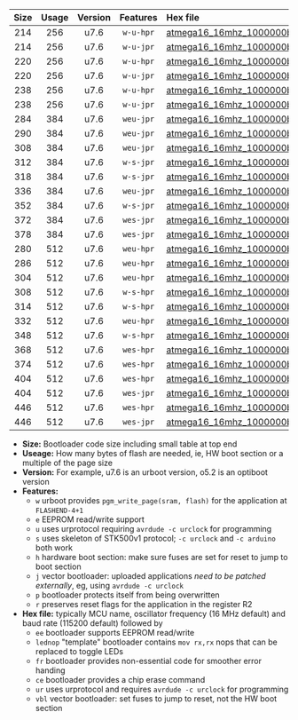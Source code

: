 |Size|Usage|Version|Features|Hex file|
|:-:|:-:|:-:|:-:|:--|
|214|256|u7.6|`w-u-hpr`|[atmega16_16mhz_1000000bps_ur.hex](https://raw.githubusercontent.com/stefanrueger/urboot/main//atmega16_16mhz_1000000bps_ur.hex)|
|214|256|u7.6|`w-u-jpr`|[atmega16_16mhz_1000000bps_ur_vbl.hex](https://raw.githubusercontent.com/stefanrueger/urboot/main//atmega16_16mhz_1000000bps_ur_vbl.hex)|
|220|256|u7.6|`w-u-hpr`|[atmega16_16mhz_1000000bps_lednop_ur.hex](https://raw.githubusercontent.com/stefanrueger/urboot/main//atmega16_16mhz_1000000bps_lednop_ur.hex)|
|220|256|u7.6|`w-u-jpr`|[atmega16_16mhz_1000000bps_lednop_ur_vbl.hex](https://raw.githubusercontent.com/stefanrueger/urboot/main//atmega16_16mhz_1000000bps_lednop_ur_vbl.hex)|
|238|256|u7.6|`w-u-hpr`|[atmega16_16mhz_1000000bps_lednop_fr_ur.hex](https://raw.githubusercontent.com/stefanrueger/urboot/main//atmega16_16mhz_1000000bps_lednop_fr_ur.hex)|
|238|256|u7.6|`w-u-jpr`|[atmega16_16mhz_1000000bps_lednop_fr_ur_vbl.hex](https://raw.githubusercontent.com/stefanrueger/urboot/main//atmega16_16mhz_1000000bps_lednop_fr_ur_vbl.hex)|
|284|384|u7.6|`weu-jpr`|[atmega16_16mhz_1000000bps_ee_ur_vbl.hex](https://raw.githubusercontent.com/stefanrueger/urboot/main//atmega16_16mhz_1000000bps_ee_ur_vbl.hex)|
|290|384|u7.6|`weu-jpr`|[atmega16_16mhz_1000000bps_ee_lednop_ur_vbl.hex](https://raw.githubusercontent.com/stefanrueger/urboot/main//atmega16_16mhz_1000000bps_ee_lednop_ur_vbl.hex)|
|308|384|u7.6|`weu-jpr`|[atmega16_16mhz_1000000bps_ee_lednop_fr_ur_vbl.hex](https://raw.githubusercontent.com/stefanrueger/urboot/main//atmega16_16mhz_1000000bps_ee_lednop_fr_ur_vbl.hex)|
|312|384|u7.6|`w-s-jpr`|[atmega16_16mhz_1000000bps_vbl.hex](https://raw.githubusercontent.com/stefanrueger/urboot/main//atmega16_16mhz_1000000bps_vbl.hex)|
|318|384|u7.6|`w-s-jpr`|[atmega16_16mhz_1000000bps_lednop_vbl.hex](https://raw.githubusercontent.com/stefanrueger/urboot/main//atmega16_16mhz_1000000bps_lednop_vbl.hex)|
|336|384|u7.6|`weu-jpr`|[atmega16_16mhz_1000000bps_ee_lednop_fr_ce_ur_vbl.hex](https://raw.githubusercontent.com/stefanrueger/urboot/main//atmega16_16mhz_1000000bps_ee_lednop_fr_ce_ur_vbl.hex)|
|352|384|u7.6|`w-s-jpr`|[atmega16_16mhz_1000000bps_lednop_fr_vbl.hex](https://raw.githubusercontent.com/stefanrueger/urboot/main//atmega16_16mhz_1000000bps_lednop_fr_vbl.hex)|
|372|384|u7.6|`wes-jpr`|[atmega16_16mhz_1000000bps_ee_vbl.hex](https://raw.githubusercontent.com/stefanrueger/urboot/main//atmega16_16mhz_1000000bps_ee_vbl.hex)|
|378|384|u7.6|`wes-jpr`|[atmega16_16mhz_1000000bps_ee_lednop_vbl.hex](https://raw.githubusercontent.com/stefanrueger/urboot/main//atmega16_16mhz_1000000bps_ee_lednop_vbl.hex)|
|280|512|u7.6|`weu-hpr`|[atmega16_16mhz_1000000bps_ee_ur.hex](https://raw.githubusercontent.com/stefanrueger/urboot/main//atmega16_16mhz_1000000bps_ee_ur.hex)|
|286|512|u7.6|`weu-hpr`|[atmega16_16mhz_1000000bps_ee_lednop_ur.hex](https://raw.githubusercontent.com/stefanrueger/urboot/main//atmega16_16mhz_1000000bps_ee_lednop_ur.hex)|
|304|512|u7.6|`weu-hpr`|[atmega16_16mhz_1000000bps_ee_lednop_fr_ur.hex](https://raw.githubusercontent.com/stefanrueger/urboot/main//atmega16_16mhz_1000000bps_ee_lednop_fr_ur.hex)|
|308|512|u7.6|`w-s-hpr`|[atmega16_16mhz_1000000bps.hex](https://raw.githubusercontent.com/stefanrueger/urboot/main//atmega16_16mhz_1000000bps.hex)|
|314|512|u7.6|`w-s-hpr`|[atmega16_16mhz_1000000bps_lednop.hex](https://raw.githubusercontent.com/stefanrueger/urboot/main//atmega16_16mhz_1000000bps_lednop.hex)|
|332|512|u7.6|`weu-hpr`|[atmega16_16mhz_1000000bps_ee_lednop_fr_ce_ur.hex](https://raw.githubusercontent.com/stefanrueger/urboot/main//atmega16_16mhz_1000000bps_ee_lednop_fr_ce_ur.hex)|
|348|512|u7.6|`w-s-hpr`|[atmega16_16mhz_1000000bps_lednop_fr.hex](https://raw.githubusercontent.com/stefanrueger/urboot/main//atmega16_16mhz_1000000bps_lednop_fr.hex)|
|368|512|u7.6|`wes-hpr`|[atmega16_16mhz_1000000bps_ee.hex](https://raw.githubusercontent.com/stefanrueger/urboot/main//atmega16_16mhz_1000000bps_ee.hex)|
|374|512|u7.6|`wes-hpr`|[atmega16_16mhz_1000000bps_ee_lednop.hex](https://raw.githubusercontent.com/stefanrueger/urboot/main//atmega16_16mhz_1000000bps_ee_lednop.hex)|
|404|512|u7.6|`wes-hpr`|[atmega16_16mhz_1000000bps_ee_lednop_fr.hex](https://raw.githubusercontent.com/stefanrueger/urboot/main//atmega16_16mhz_1000000bps_ee_lednop_fr.hex)|
|404|512|u7.6|`wes-jpr`|[atmega16_16mhz_1000000bps_ee_lednop_fr_vbl.hex](https://raw.githubusercontent.com/stefanrueger/urboot/main//atmega16_16mhz_1000000bps_ee_lednop_fr_vbl.hex)|
|446|512|u7.6|`wes-hpr`|[atmega16_16mhz_1000000bps_ee_lednop_fr_ce.hex](https://raw.githubusercontent.com/stefanrueger/urboot/main//atmega16_16mhz_1000000bps_ee_lednop_fr_ce.hex)|
|446|512|u7.6|`wes-jpr`|[atmega16_16mhz_1000000bps_ee_lednop_fr_ce_vbl.hex](https://raw.githubusercontent.com/stefanrueger/urboot/main//atmega16_16mhz_1000000bps_ee_lednop_fr_ce_vbl.hex)|

- **Size:** Bootloader code size including small table at top end
- **Useage:** How many bytes of flash are needed, ie, HW boot section or a multiple of the page size
- **Version:** For example, u7.6 is an urboot version, o5.2 is an optiboot version
- **Features:**
  + `w` urboot provides `pgm_write_page(sram, flash)` for the application at `FLASHEND-4+1`
  + `e` EEPROM read/write support
  + `u` uses urprotocol requiring `avrdude -c urclock` for programming
  + `s` uses skeleton of STK500v1 protocol; `-c urclock` and `-c arduino` both work
  + `h` hardware boot section: make sure fuses are set for reset to jump to boot section
  + `j` vector bootloader: uploaded applications *need to be patched externally*, eg, using `avrdude -c urclock`
  + `p` bootloader protects itself from being overwritten
  + `r` preserves reset flags for the application in the register R2
- **Hex file:** typically MCU name, oscillator frequency (16 MHz default) and baud rate (115200 default) followed by
  + `ee` bootloader supports EEPROM read/write
  + `lednop` "template" bootloader contains `mov rx,rx` nops that can be replaced to toggle LEDs
  + `fr` bootloader provides non-essential code for smoother error handing
  + `ce` bootloader provides a chip erase command
  + `ur` uses urprotocol and requires `avrdude -c urclock` for programming
  + `vbl` vector bootloader: set fuses to jump to reset, not the HW boot section
